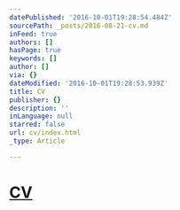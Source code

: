 ```yaml
---
datePublished: '2016-10-01T19:28:54.484Z'
sourcePath: _posts/2016-08-21-cv.md
inFeed: true
authors: []
hasPage: true
keywords: []
author: []
via: {}
dateModified: '2016-10-01T19:28:53.939Z'
title: CV
publisher: {}
description: ''
inLanguage: null
starred: false
url: cv/index.html
_type: Article

---
```

# [CV][0]

[0]: /claudio-raimondi "CR"